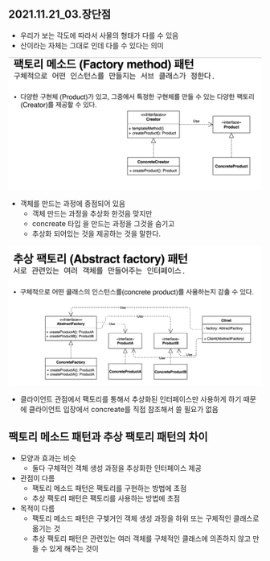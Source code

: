 ## 2021.11.21_03.장단점

- 우리가 보는 각도에 따라서 사물의 형태가 다를 수 있음
- 산이라는 자체는 그대로 인데 다를 수 있다는 의미

![image-20211121170615472](2021.11.21_03.장단점.assets/image-20211121170615472.png)

- 객체를 만드는 과정에 중점되어 있음
  - 객체 만드는 과정을 추상화 한것음 맞지만
  - concreate 타입 을 만드는 과정을 그것을 숨기고 
  - 추상화 되어있는 것을 제공하는 것을 말한다.

![image-20211121170723384](2021.11.21_03.장단점.assets/image-20211121170723384.png)

- 클라이언트 관점에서 팩토리를 통해서 추상화된 인터페이스만 사용하게 하기 때문에 클라이언트 입장에서 concreate를 직접 참조해서 쓸 필요가 없음

## 팩토리 메소드 패턴과 추상 팩토리 패턴의 차이

- 모양과 효과는 비슷
  - 둘다 구체적인 객체 생성 과정을 추상화한 인터페이스 제공
- 관점이 다름
  - 팩토리 메소드 패턴은 팩토리를 구현하는 방법에 초점
  - 추상 팩토리 패턴은 팩토리를 사용하는 방법에 초점
- 목적이 다름
  - 팩토리 메소드 패턴은 구쳊거인 객체 생성 과정을 하위 또는 구체적인 클래스로 옮기는 것
  - 추상 팩토리 패턴은 관련있는 여러 객체를 구체적인 클래스에 의존하지 않고 만들 수 있게 해주는 것이 

